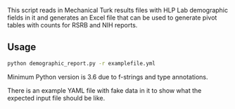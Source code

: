 This script reads in Mechanical Turk results files with HLP Lab demographic fields in it and generates an Excel file that can be used to generate pivot tables with counts for RSRB and NIH reports.

## Usage
```bash
python demographic_report.py -r examplefile.yml
```

Minimum Python version is 3.6 due to f-strings and type annotations.

There is an example YAML file with fake data in it to show what the expected input file should be like.